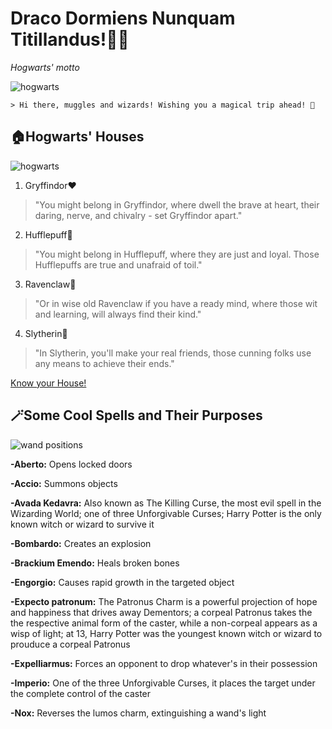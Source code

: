 # Draco Dormiens Nunquam Titillandus!🧙‍♀️

*Hogwarts' motto*

![hogwarts](https://i.pinimg.com/564x/b8/60/a7/b860a733cd5b7d6912e59eb0b9bcea01.jpg)

	> Hi there, muggles and wizards! Wishing you a magical trip ahead! 🎫

## 🏠Hogwarts' Houses
![hogwarts](https://i.pinimg.com/564x/71/a1/79/71a179ea5c8a6148a273e6c4ef92a8e6.jpg)

1. Gryffindor❤️
> "You might belong in Gryffindor, where dwell the brave at heart, their daring, nerve, and chivalry - set Gryffindor apart."
2. Hufflepuff💛
> "You might belong in Hufflepuff, where they are just and loyal. Those Hufflepuffs are true and unafraid of toil."
3. Ravenclaw💙
> "Or in wise old Ravenclaw if you have a ready mind, where those wit and learning, will always find their kind."
4. Slytherin💚
> "In Slytherin, you'll make your real friends, those cunning folks use any means to achieve their ends."


[Know your House!](https://brainfall.com/quizzes/which-hogwarts-house-would-you-be-in/)



## 🪄Some Cool Spells and Their Purposes

![wand positions](https://i.pinimg.com/564x/70/e5/db/70e5db90abd071f0175040651f11446f.jpg)

**-Aberto:** Opens locked doors

**-Accio:** Summons objects

**-Avada Kedavra:** Also known as The Killing Curse, the most evil spell in the Wizarding World; one of three Unforgivable Curses; Harry Potter is the only known witch or wizard to survive it

**-Bombardo:** Creates an explosion

**-Brackium Emendo:** Heals broken bones

**-Engorgio:** Causes rapid growth in the targeted object

**-Expecto patronum:** The Patronus Charm is a powerful projection of hope and happiness that drives away Dementors; a corpeal Patronus takes the the respective animal form of the caster, while a non-corpeal appears as a wisp of light; at 13, Harry Potter was the youngest known witch or wizard to prouduce a corpeal Patronus

**-Expelliarmus:** Forces an opponent to drop whatever's in their possession

**-Imperio:** One of the three Unforgivable Curses, it places the target under the complete control of the caster

**-Nox:** Reverses the lumos charm, extinguishing a wand's light
